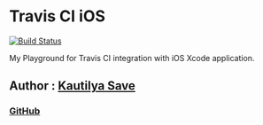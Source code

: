 # Travis CI iOS

[![Build Status](https://travis-ci.com/SensehacK/TravisCI.svg?branch=master)](https://travis-ci.com/SensehacK/TravisCI)

My Playground for Travis CI integration with iOS Xcode application.

## Author : [Kautilya Save](https://kautilya.design/)

### [GitHub](https://github.com/SensehacK)